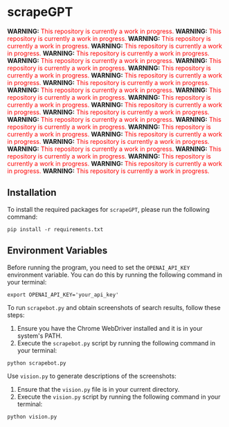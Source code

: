 # scrapeGPT

**WARNING:** <span style="color:red">This repository is currently a work in progress.</span>
**WARNING:** <span style="color:red">This repository is currently a work in progress.</span>
**WARNING:** <span style="color:red">This repository is currently a work in progress.</span>
**WARNING:** <span style="color:red">This repository is currently a work in progress.</span>
**WARNING:** <span style="color:red">This repository is currently a work in progress.</span>
**WARNING:** <span style="color:red">This repository is currently a work in progress.</span>
**WARNING:** <span style="color:red">This repository is currently a work in progress.</span>
**WARNING:** <span style="color:red">This repository is currently a work in progress.</span>
**WARNING:** <span style="color:red">This repository is currently a work in progress.</span>
**WARNING:** <span style="color:red">This repository is currently a work in progress.</span>
**WARNING:** <span style="color:red">This repository is currently a work in progress.</span>
**WARNING:** <span style="color:red">This repository is currently a work in progress.</span>
**WARNING:** <span style="color:red">This repository is currently a work in progress.</span>
**WARNING:** <span style="color:red">This repository is currently a work in progress.</span>
**WARNING:** <span style="color:red">This repository is currently a work in progress.</span>
**WARNING:** <span style="color:red">This repository is currently a work in progress.</span>
**WARNING:** <span style="color:red">This repository is currently a work in progress.</span>
**WARNING:** <span style="color:red">This repository is currently a work in progress.</span>
**WARNING:** <span style="color:red">This repository is currently a work in progress.</span>
**WARNING:** <span style="color:red">This repository is currently a work in progress.</span>
**WARNING:** <span style="color:red">This repository is currently a work in progress.</span>
**WARNING:** <span style="color:red">This repository is currently a work in progress.</span>
**WARNING:** <span style="color:red">This repository is currently a work in progress.</span>
**WARNING:** <span style="color:red">This repository is currently a work in progress.</span>
**WARNING:** <span style="color:red">This repository is currently a work in progress.</span>


## Installation

To install the required packages for `scrapeGPT`, please run the following command:

```
pip install -r requirements.txt
```

## Environment Variables

Before running the program, you need to set the `OPENAI_API_KEY` environment variable. You can do this by running the following command in your terminal:
```
export OPENAI_API_KEY='your_api_key'
```
To run `scrapebot.py` and obtain screenshots of search results, follow these steps:

1. Ensure you have the Chrome WebDriver installed and it is in your system's PATH.
2. Execute the `scrapebot.py` script by running the following command in your terminal:

```
python scrapebot.py
```

Use `vision.py` to generate descriptions of the screenshots:

1. Ensure that the `vision.py` file is in your current directory.
2. Execute the `vision.py` script by running the following command in your terminal:

```
python vision.py
```

